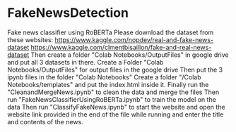 # FakeNewsDetection
Fake news classifier using RoBERTa 
Please download the dataset from these websites:
      https://www.kaggle.com/nopdev/real-and-fake-news-dataset
      https://www.kaggle.com/clmentbisaillon/fake-and-real-news-dataset
Then create a folder "Colab Notebooks/OutputFiles" in google drive and put all 3 datasets in there.
Create a Folder "Colab Notebooks/OutputFiles" for output files in the google drive
Then put the 3 ipynb files in the folder "Colab Notebooks"
Create a folder "/Colab Notebooks/templates" and put the index.html inside it.
Finally run the "CleanandMergeNews.ipynb" to clean the data and merge the files
Then run "FakeNewsClassifierUsingRoBERTa.ipynb" to train the model on the data
Then run "ClassifyFakeNews.ipynb" to start the website and open the website link provided in the end of the file while running and enter the title and contents of the news.
